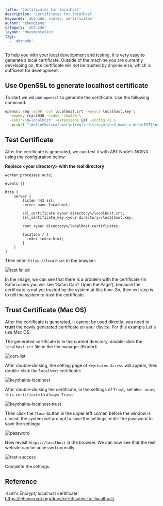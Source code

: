 ```yaml
---
title: 'Certificates for localhost'
description: 'Certificates for localhost'
keywords: 'abtnode, router, certificates'
author: 'zhenqiang'
category: 'abtnode'
layout: 'documentation'
tags:
  - 'abtnode'
---
```


To help you with your local development and testing, it is very easy to generate a local certificate. Outside of the machine you are currently developing on, the certificate will not be trusted by anyone else, which is sufficient for development.

## Use OpenSSL to generate localhost certificate

To start we wil use `openssl` to generate the certificate. Use the following command:

```bash
openssl req -x509 -out localhost.crt -keyout localhost.key \
  -newkey rsa:2048 -nodes -sha256 \
  -subj'/CN=localhost' -extensions EXT -config <( \
   printf "[dn]\nCN=localhost\n[req]\ndistinguished_name = dn\n[EXT]\nsubjectAltName=DNS:localhost\nkeyUsage=digitalSignature\nextendedKeyUsage=serverAuth")
```

## Test Certificate

After the certificate is generated, we can test it with ABT Node's NGINX using the configuration below:

**Replace \<your directory\> with the real directory**

```nginx
worker_processes auto;

events {}

http {
    server {
        listen 443 ssl;
        server_name localhost;

        ssl_certificate <your directory>/localhost.crt;
        ssl_certificate_key <your directory>/localhost.key;

        root <your directory>/localhost-certificates;

        location / {
          index index.html;
        }
    }
}
```

Then enter `https://localhost` in the browser:

![test failed](./images/test-failed.png)

In the image, we can see that there is a problem with the certificate (In Safari users you will see 'Safari Can't Open the Page'), because the certificate is not yet trusted by the system at this time.  So, then ext step is to tell the system to trust the certificate. 

## Trust Certificate (Mac OS)

After the certificate is generated, it cannot be used directly; you need to **trust** the newly generated certificate on your device. For this example Let's use Mac OS.

The generated certificate is in the current directory, double-click the `localhost.crt` file in the file manager (Finder):

![cert-list](./images/cert-list.png)

After double-clicking, the setting page of `Keychains Access` will appear, then double-click the `localhost` certificate:

![keychains-localhost](./images/keychains-localhost.png)

After double-clicking the certificate, in the settings of `Trust`, set `When using this certificate` to `Always Trust`:

![keychains-localhost-trust](./images/keychains-localhost-trust.png)

Then click the `Close` button in the upper left corner, before the window is closed, the system will prompt to save the settings, enter the password to save the settings:

![password](./images/password.png)

Now revisit `https://localhost` in the browser. We can now see that the test website can be accessed normally:

![test-success](./images/test-success.png)

Complete the settings.

## Reference

-[Let's Encrypt] localhost certificate: https://letsencrypt.org/docs/certificates-for-localhost/
